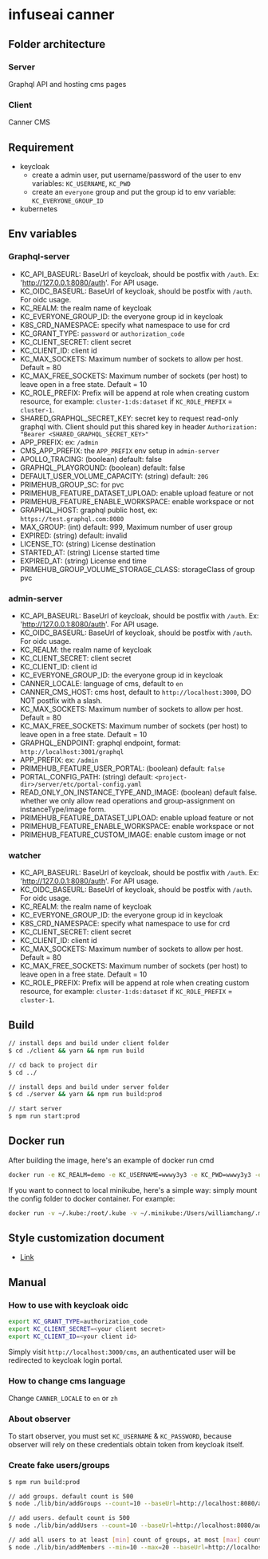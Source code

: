 # infuseai canner
## Folder architecture
### Server
Graphql API and hosting cms pages

### Client
Canner CMS

## Requirement
* keycloak
  * create a admin user, put username/password of the user to env variables: `KC_USERNAME`, `KC_PWD`
  * create an `everyone` group and put the group id to env variable: `KC_EVERYONE_GROUP_ID`
* kubernetes

## Env variables
### Graphql-server
* KC_API_BASEURL: BaseUrl of keycloak, should be postfix with `/auth`. Ex: 'http://127.0.0.1:8080/auth'. For API usage.
* KC_OIDC_BASEURL: BaseUrl of keycloak, should be postfix with `/auth`. For oidc usage.
* KC_REALM: the realm name of keycloak
* KC_EVERYONE_GROUP_ID: the everyone group id in keycloak
* K8S_CRD_NAMESPACE: specify what namespace to use for crd
* KC_GRANT_TYPE: `password` or `authorization_code`
* KC_CLIENT_SECRET: client secret
* KC_CLIENT_ID: client id
* KC_MAX_SOCKETS: Maximum number of sockets to allow per host. Default = 80
* KC_MAX_FREE_SOCKETS: Maximum number of sockets (per host) to leave open in a free state. Default = 10
* KC_ROLE_PREFIX: Prefix will be append at role when creating custom resource, for example: `cluster-1:ds:dataset` if `KC_ROLE_PREFIX` = `cluster-1`.
* SHARED_GRAPHQL_SECRET_KEY: secret key to request read-only graphql with. Client should put this shared key in header `Authorization: "Bearer <SHARED_GRAPHQL_SECRET_KEY>"`
* APP_PREFIX: ex: `/admin`
* CMS_APP_PREFIX: the `APP_PREFIX` env setup in `admin-server`
* APOLLO_TRACING: (boolean) default: false
* GRAPHQL_PLAYGROUND: (boolean) default: false
* DEFAULT_USER_VOLUME_CAPACITY: (string) default: `20G`
* PRIMEHUB_GROUP_SC: for pvc
* PRIMEHUB_FEATURE_DATASET_UPLOAD: enable upload feature or not
* PRIMEHUB_FEATURE_ENABLE_WORKSPACE: enable workspace or not
* GRAPHQL_HOST: graphql public host, ex: `https://test.graphql.com:8080`
* MAX_GROUP: (int) default: 999, Maximum number of user group
* EXPIRED: (string) default: invalid
* LICENSE_TO: (string) License destination
* STARTED_AT: (string) License started time
* EXPIRED_AT: (string) License end time
* PRIMEHUB_GROUP_VOLUME_STORAGE_CLASS: storageClass of group pvc

### admin-server
* KC_API_BASEURL: BaseUrl of keycloak, should be postfix with `/auth`. Ex: 'http://127.0.0.1:8080/auth'. For API usage.
* KC_OIDC_BASEURL: BaseUrl of keycloak, should be postfix with `/auth`. For oidc usage.
* KC_REALM: the realm name of keycloak
* KC_CLIENT_SECRET: client secret
* KC_CLIENT_ID: client id
* KC_EVERYONE_GROUP_ID: the everyone group id in keycloak
* CANNER_LOCALE: language of cms, default to `en`
* CANNER_CMS_HOST: cms host, default to `http://localhost:3000`, DO NOT postfix with a slash.
* KC_MAX_SOCKETS: Maximum number of sockets to allow per host. Default = 80
* KC_MAX_FREE_SOCKETS: Maximum number of sockets (per host) to leave open in a free state. Default = 10
* GRAPHQL_ENDPOINT: graphql endpoint, format: `http://localhost:3001/graphql`
* APP_PREFIX: ex: `/admin`
* PRIMEHUB_FEATURE_USER_PORTAL: (boolean) default: `false`
* PORTAL_CONFIG_PATH: (string) default: `<project-dir>/server/etc/portal-config.yaml`
* READ_ONLY_ON_INSTANCE_TYPE_AND_IMAGE: (boolean) default false. whether we only allow read operations and group-assignment on instanceType/image form.
* PRIMEHUB_FEATURE_DATASET_UPLOAD: enable upload feature or not
* PRIMEHUB_FEATURE_ENABLE_WORKSPACE: enable workspace or not
* PRIMEHUB_FEATURE_CUSTOM_IMAGE: enable custom image or not

### watcher
* KC_API_BASEURL: BaseUrl of keycloak, should be postfix with `/auth`. Ex: 'http://127.0.0.1:8080/auth'. For API usage.
* KC_OIDC_BASEURL: BaseUrl of keycloak, should be postfix with `/auth`. For oidc usage.
* KC_REALM: the realm name of keycloak
* KC_EVERYONE_GROUP_ID: the everyone group id in keycloak
* K8S_CRD_NAMESPACE: specify what namespace to use for crd
* KC_CLIENT_SECRET: client secret
* KC_CLIENT_ID: client id
* KC_MAX_SOCKETS: Maximum number of sockets to allow per host. Default = 80
* KC_MAX_FREE_SOCKETS: Maximum number of sockets (per host) to leave open in a free state. Default = 10
* KC_ROLE_PREFIX: Prefix will be append at role when creating custom resource, for example: `cluster-1:ds:dataset` if `KC_ROLE_PREFIX` = `cluster-1`.

## Build
```sh
// install deps and build under client folder
$ cd ./client && yarn && npm run build

// cd back to project dir
$ cd ../

// install deps and build under server folder
$ cd ./server && yarn && npm run build:prod

// start server
$ npm run start:prod
```

## Docker run
After building the image, here's an example of docker run cmd
```sh
docker run -e KC_REALM=demo -e KC_USERNAME=wwwy3y3 -e KC_PWD=wwwy3y3 -e KC_EVERYONE_GROUP_ID=f10dcedf-b7b3-498e-a4e4-e50f73449cf9 -e KC_BASEURL=http://docker.for.mac.localhost:8080/auth -p 3000:3000 --name canner-infuseai <image id>
```

If you want to connect to local minikube, here's a simple way: simply mount the config folder to docker container. For example:
```sh
docker run -v ~/.kube:/root/.kube -v ~/.minikube:/Users/williamchang/.minikube -e KC_REALM=demo -e KC_USERNAME=wwwy3y3 -e KC_PWD=wwwy3y3 -e KC_EVERYONE_GROUP_ID=f10dcedf-b7b3-498e-a4e4-e50f73449cf9 -e KC_BASEURL=http://docker.for.mac.localhost:8080/auth -p 3000:3000 --name canner-infuseai <image id>
```

## Style customization document
* [Link](client/README.md#override-antd-style)

## Manual
### How to use with keycloak oidc
```sh
export KC_GRANT_TYPE=authorization_code
export KC_CLIENT_SECRET=<your client secret>
export KC_CLIENT_ID=<your client id>
```

Simply visit `http://localhost:3000/cms`, an authenticated user will be redirected to keycloak login portal.

### How to change cms language
Change `CANNER_LOCALE` to `en` or `zh`

### About observer
To start observer, you must set `KC_USERNAME` & `KC_PASSWORD`, because observer will rely on these credentials obtain token from keycloak itself.

### Create fake users/groups
```sh
$ npm run build:prod

// add groups. default count is 500
$ node ./lib/bin/addGroups --count=10 --baseUrl=http://localhost:8080/auth --user=user --pwd=password --clientId=admin-cli --realm=master

// add users. default count is 500
$ node ./lib/bin/addUsers --count=10 --baseUrl=http://localhost:8080/auth --user=user --pwd=password --clientId=admin-cli --realm=master

// add all users to at least [min] count of groups, at most [max] count of groups.
$ node ./lib/bin/addMembers --min=10 --max=20 --baseUrl=http://localhost:8080/auth --user=user --pwd=password --clientId=admin-cli --realm=master
```
